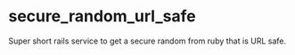 secure_random_url_safe
======================

Super short rails service to get a secure random from ruby that is URL safe.  